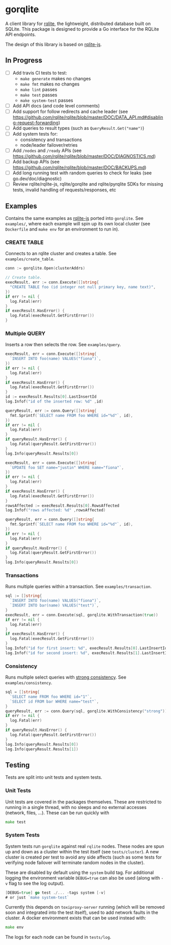 # gorqlite
A client library for [rqlite](https://github.com/rqlite/rqlite), the
lightweight, distributed database built on SQLite. This package is designed to
provide a Go interface for the RQLite API endpoints.

The design of this library is based on [rqlite-js](https://github.com/rqlite/rqlite-js).

## In Progress
- [ ] Add travis CI tests to test:
  * `make generate` makes no changes
  * `make fmt` makes no changes
  * `make lint` passes 
  * `make test` passes
  * `make system-test` passes
- [ ] Add API docs (and code level comments)
- [ ] Add support for follow redirects and cache leader (see https://github.com/rqlite/rqlite/blob/master/DOC/DATA_API.md#disabling-request-forwarding)
- [ ] Add queries to result types (such as `QueryResult.Get("name")`)
- [ ] Add system tests for:
  * consistency and transactions
  * node/leader failover/retries
- [ ] Add `/nodes` and `/ready` APIs (see https://github.com/rqlite/rqlite/blob/master/DOC/DIAGNOSTICS.md)
- [ ] Add backup APIs (see https://github.com/rqlite/rqlite/blob/master/DOC/BACKUPS.md)
- [ ] Add long running test with random queries to check for leaks (see go.dev/doc/diagnostic)
- [ ] Review rqlite/rqlite-js, rqlite/gorqlite and rqlite/pyrqlite SDKs for missing tests, invalid handling of requests/responses, etc

## Examples
Contains the same examples as [rqlite-js](https://github.com/rqlite/rqlite-js)
ported into `gorqlite`. See `examples/`, where each example will spin up its
own local cluster (see `Dockerfile` and `make env` for an environment to run
in).

### CREATE TABLE
Connects to an rqlite cluster and creates a table. See `examples/create_table`.
```go
conn := gorqlite.Open(clusterAddrs)

// Create table.
execResult, err := conn.Execute([]string{
  "CREATE TABLE foo (id integer not null primary key, name text)",
})
if err != nil {
  log.Fatal(err)
}
if execResult.HasError() {
  log.Fatal(execResult.GetFirstError())
}
```

### Multiple QUERY
Inserts a row then selects the row. See `examples/query`.
```go
execResult, err = conn.Execute([]string{
  `INSERT INTO foo(name) VALUES("fiona")`,
})
if err != nil {
  log.Fatal(err)
}
if execResult.HasError() {
  log.Fatal(execResult.GetFirstError())
}
id := execResult.Results[0].LastInsertId
log.Infof("id of the inserted row: %d" ,id)

queryResult, err := conn.Query([]string{
  fmt.Sprintf(`SELECT name FROM foo WHERE id="%d"`, id),
})
if err != nil {
  log.Fatal(err)
}
if queryResult.HasError() {
  log.Fatal(queryResult.GetFirstError())
}
log.Info(queryResult.Results[0])

execResult, err = conn.Execute([]string{
  `UPDATE foo SET name="justin" WHERE name="fiona"`,
})
if err != nil {
  log.Fatal(err)
}
if execResult.HasError() {
  log.Fatal(execResult.GetFirstError())
}
rowsAffected := execResult.Results[0].RowsAffected
log.Infof("rows affected: %d" ,rowsAffected)

queryResult, err = conn.Query([]string{
  fmt.Sprintf(`SELECT name FROM foo WHERE id="%d"`, id),
})
if err != nil {
  log.Fatal(err)
}
if queryResult.HasError() {
  log.Fatal(queryResult.GetFirstError())
}
log.Info(queryResult.Results[0])
```

### Transactions
Runs multiple queries within a transaction. See `examples/transaction`.
```go
sql := []string{
  `INSERT INTO foo(name) VALUES("fiona")`,
  `INSERT INTO bar(name) VALUES("test")`,
}
execResult, err = conn.Execute(sql, gorqlite.WithTransaction(true))
if err != nil {
  log.Fatal(err)
}
if execResult.HasError() {
  log.Fatal(execResult.GetFirstError())
}
log.Infof("id for first insert: %d", execResult.Results[0].LastInsertId)
log.Infof("id for second insert: %d", execResult.Results[1].LastInsertId)
```

### Consistency
Runs multiple select queries with [strong consistency](https://github.com/rqlite/rqlite/blob/master/DOC/CONSISTENCY.md).
See `examples/consistency`.
```go
sql = []string{
  `SELECT name FROM foo WHERE id="1"`,
  `SELECT id FROM bar WHERE name="test"`,
}
queryResult, err := conn.Query(sql, gorqlite.WithConsistency("strong"))
if err != nil {
  log.Fatal(err)
}
if queryResult.HasError() {
  log.Fatal(queryResult.GetFirstError())
}
log.Info(queryResult.Results[0])
log.Info(queryResult.Results[1])
```

## Testing
Tests are split into unit tests and system tests.

### Unit Tests
Unit tests are covered in the packages themselves. These are restricted to running in a single thread, with no sleeps and no external accesses (network, files, ...). These can be run quickly with
```go
make test
```

### System Tests
System tests run `gorqlite` against real `rqlite` nodes. These nodes are spun up and down as a cluster within the test itself (see `tests/cluster`). A new cluster is created per test to avoid any side affects (such as some tests for verifying node failover will terminate random nodes in the cluster).

These are disabled by default using the `system` build tag. For additional logging the environment variable `DEBUG=true` can also be used (along with `-v` flag to see the log output).
```go
[DEBUG=true] go test ./... -tags system [-v]
# or just `make system-test`
```

Currently this depends on `toxiproxy-server` running (which will be removed soon and integrated into the test itself), used to add network faults in the cluster. A docker environment exists that can be used instead with:
```go
make env
```

The logs for each node can be found in `tests/log`.
